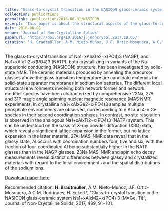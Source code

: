 ```yaml
---
title: "Glass-to-crystal transition in the NASICON glass-ceramic system Na1+xAlxM2−x(PO4)3 (M=Ge, Ti)"
collection: publications
permalink: /publication/2018-06-01/NASICON
excerpt: 'This paper is about the structural aspects of the glass-to-crystal transition in two Na-superionic conducting (NASICON) systems.'
date: 2018-06-01
venue: 'Journal of Non-Crystalline Solids'
paperurl: 'https://doi.org/10.1016/j.jnoncrysol.2017.10.057'
citation: 'H. Bradtmüller, A.M. Nieto-Muñoz, J.F. Ortiz-Mosquera, A.C.M. Rodrigues, H. Eckert*, “Glass-to-crystal transition in the NASICON glass-ceramic system Na1+xAlxM2−x(PO4) 3 (M=Ge, Ti)”, Journal of Non-Crystalline Solids, 2017, 489, 91−101.'
---
```

The glass-to-crystal transition of Na1+xAlxGe2−x(PO4)3 (NAGP), and Na1+xAlxTi2−x(PO4)3 (NATP), both crystallizing in variants of the Na-superionic conducting (NASICON) structure, has been investigated by solid-state NMR. The ceramic materials produced by annealing the precursor glasses above the glass transition temperature are candidate materials for solid-state separator membranes in sodium ion batteries. The different local structural environments involving both network former and network modifier species have been characterized by comprehensive 23Na, 27Al and 31P magic angle spinning nuclear magnetic resonance (MAS NMR) experiments. In crystalline Na1+xAlxGe2−x(PO4)3 samples multiple phosphate environments are observed, corresponding to n Al and 4-n Ge species in their second coordination spheres. In contrast, no site resolution is observed in the analogous Na1+xAlxTi2−x(PO4)3 (NATP) system. This can be understood on the basis of X-ray powder diffraction (XRD) data, which reveal a significant lattice expansion in the former, but no lattice expansion in the latter material. 27Al MAS-NMR data reveal that in the glassy state, Al occurs with coordination numbers four, five and six, with the fraction of four-coordinated Al being substantially higher in the NATP glasses than in the NAGP glasses. 23Na MAS-NMR and spin echo decay measurements reveal distinct differences between glassy and crystallized materials with regard to the local environments and the spatial distributions of the sodium ions.

[Download paper here](http://hbrmn.github.io/files/paper2.pdf)

Recommended citation: <b>H. Bradtmüller</b>, A.M. Nieto-Muñoz, J.F. Ortiz-Mosquera, A.C.M. Rodrigues, H. Eckert*, “Glass-to-crystal transition in the NASICON glass-ceramic system Na1+xAlxM2−x(PO4) 3 (M=Ge, Ti)”, Journal of Non-Crystalline Solids, 2017, 489, 91−101.